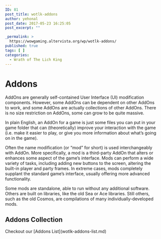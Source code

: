 ```yaml
---
ID: 81
post_title: wotlk-addons
author: yehonal
post_date: 2017-05-23 16:25:05
post_excerpt: ""

_permalink: >
  https://wowgaming.altervista.org/wp/wotlk-addons/
published: true
tags: [ ]
categories:
  - Wrath of The Lich King
---
```

<h1 id="addons" class="clickable-header top-level-header">Addons</h1>
AddOns are generally self-contained User Interface (UI) modification components. However, some AddOns can be dependent on other AddOns to work, and some AddOns are actually collections of other AddOns. There is no size restriction on AddOns, some can grow to be quite massive.

In plain English, an AddOn for a game is just some files you can put in your game folder that can (theoretically) improve your interaction with the game (i.e. make it easier to play, or give you more information about what’s going on in the game).

Often the name modification (or “mod” for short) is used interchangeably with AddOn. More specifically, a mod is a third-party AddOn that alters or enhances some aspect of the game’s interface. Mods can perform a wide variety of tasks, including adding new buttons to the screen, altering the built-in player and party frames. In extreme cases, mods completely supplant the standard game’s interface, usually offering more advanced functionality.

Some mods are standalone, able to run without any additional software. Others are built on libraries, like the old Sea or Ace libraries. Still others, such as the old Cosmos, are compilations of many individually-developed mods.
<h2 id="addons-collection" class="clickable-header">Addons Collection</h2>
Checkout our [Addons List](wotlk-addons-list.md)
